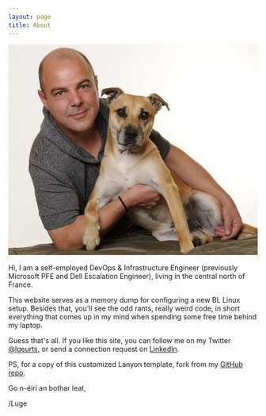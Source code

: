 ```yaml
---
layout: page
title: About
---
```


![Here I am with my dog Tigger.](/assets/portrait.jpg)

Hi, I am a self-employed DevOps & Infrastructure Engineer (previously Microsoft PFE and Dell Escalation Engineer), living in the central north of France.

This website serves as a memory dump for configuring a new BL Linux setup.
Besides that, you'll see the odd rants, really weird code, in short everything that comes up in my mind when spending some free time behind my laptop.

Guess that's all. If you like this site, you can follow me on my Twitter [@lgeurts](https://twitter.com/lgeurts), or send a connection request on [LinkedIn](https://www.linkedin.com/in/lucgeurts).

PS, for a copy of this customized Lanyon template, fork from my [GitHub repo](https://github.com/lgeurts/lgeurts.github.io).

Go n-éirí an bothar leat,

/Luge
